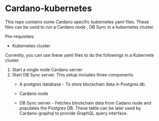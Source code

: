 # Cardano-kubernetes
This repo contains some Cardano specific kubernetes yaml files. These files can be used to run a Cardano node , DB Sync
in a kubernetes cluster.

Pre-requisites:
- Kubernetes cluster


Currently, you can use these yaml files to do the followings in a Kubernete cluster.

1. Start a single node Cardano server
2. Start DB Sync server. This setup includes three components
    - A postgres database - To store blockchain data in Postgres db.
    
    - Cardano node
    
    - DB Sync server - Fetches blockchain data from Cadano node and populates the Postgres DB. These table can be later
    used by Cardano-graphql to provide GraphQL query interface.
    
  